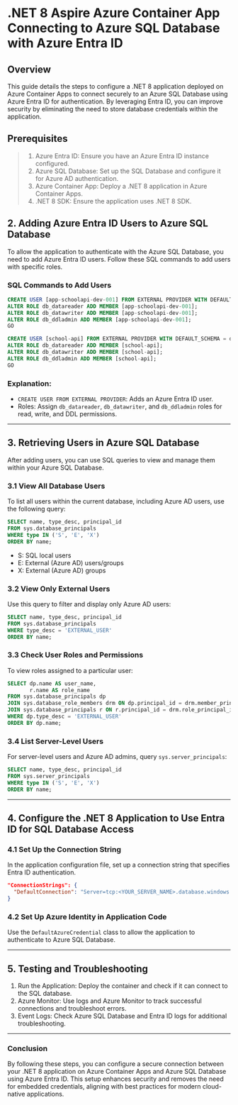 # .NET 8 Aspire Azure Container App Connecting to Azure SQL Database with Azure Entra ID

## Overview

This guide details the steps to configure a .NET 8 application deployed on Azure Container Apps to connect securely to an Azure SQL Database using Azure Entra ID for authentication. By leveraging Entra ID, you can improve security by eliminating the need to store database credentials within the application.

## Prerequisites

> 1. Azure Entra ID: Ensure you have an Azure Entra ID instance configured.
> 1. Azure SQL Database: Set up the SQL Database and configure it for Azure AD authentication.
> 1. Azure Container App: Deploy a .NET 8 application in Azure Container Apps.
> 1. .NET 8 SDK: Ensure the application uses .NET 8 SDK.

## 2. Adding Azure Entra ID Users to Azure SQL Database

To allow the application to authenticate with the Azure SQL Database, you need to add Azure Entra ID users. Follow these SQL commands to add users with specific roles.

### SQL Commands to Add Users

```sql
CREATE USER [app-schoolapi-dev-001] FROM EXTERNAL PROVIDER WITH DEFAULT_SCHEMA = dbo;
ALTER ROLE db_datareader ADD MEMBER [app-schoolapi-dev-001];
ALTER ROLE db_datawriter ADD MEMBER [app-schoolapi-dev-001];
ALTER ROLE db_ddladmin ADD MEMBER [app-schoolapi-dev-001];
GO

CREATE USER [school-api] FROM EXTERNAL PROVIDER WITH DEFAULT_SCHEMA = dbo;
ALTER ROLE db_datareader ADD MEMBER [school-api];
ALTER ROLE db_datawriter ADD MEMBER [school-api];
ALTER ROLE db_ddladmin ADD MEMBER [school-api];
GO
```

### Explanation:

- `CREATE USER FROM EXTERNAL PROVIDER`: Adds an Azure Entra ID user.
- Roles: Assign `db_datareader`, `db_datawriter`, and `db_ddladmin` roles for read, write, and DDL permissions.

---

## 3. Retrieving Users in Azure SQL Database

After adding users, you can use SQL queries to view and manage them within your Azure SQL Database.

### 3.1 View All Database Users

To list all users within the current database, including Azure AD users, use the following query:

```sql
SELECT name, type_desc, principal_id
FROM sys.database_principals
WHERE type IN ('S', 'E', 'X')
ORDER BY name;
```

- S: SQL local users
- E: External (Azure AD) users/groups
- X: External (Azure AD) groups

### 3.2 View Only External Users

Use this query to filter and display only Azure AD users:

```sql
SELECT name, type_desc, principal_id
FROM sys.database_principals
WHERE type_desc = 'EXTERNAL_USER'
ORDER BY name;
```

### 3.3 Check User Roles and Permissions

To view roles assigned to a particular user:

```sql
SELECT dp.name AS user_name,
       r.name AS role_name
FROM sys.database_principals dp
JOIN sys.database_role_members drm ON dp.principal_id = drm.member_principal_id
JOIN sys.database_principals r ON r.principal_id = drm.role_principal_id
WHERE dp.type_desc = 'EXTERNAL_USER'
ORDER BY dp.name;
```

### 3.4 List Server-Level Users

For server-level users and Azure AD admins, query `sys.server_principals`:

```sql
SELECT name, type_desc, principal_id
FROM sys.server_principals
WHERE type IN ('S', 'E', 'X')
ORDER BY name;
```

---

## 4. Configure the .NET 8 Application to Use Entra ID for SQL Database Access

### 4.1 Set Up the Connection String

In the application configuration file, set up a connection string that specifies Entra ID authentication.

```json
"ConnectionStrings": {
  "DefaultConnection": "Server=tcp:<YOUR_SERVER_NAME>.database.windows.net,1433;Database=<YOUR_DATABASE_NAME>;Authentication=Active Directory Default"
}
```

### 4.2 Set Up Azure Identity in Application Code

Use the `DefaultAzureCredential` class to allow the application to authenticate to Azure SQL Database.

---

## 5. Testing and Troubleshooting

1. Run the Application: Deploy the container and check if it can connect to the SQL database.
2. Azure Monitor: Use logs and Azure Monitor to track successful connections and troubleshoot errors.
3. Event Logs: Check Azure SQL Database and Entra ID logs for additional troubleshooting.

---

### Conclusion

By following these steps, you can configure a secure connection between your .NET 8 application on Azure Container Apps and Azure SQL Database using Azure Entra ID. This setup enhances security and removes the need for embedded credentials, aligning with best practices for modern cloud-native applications.

